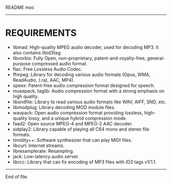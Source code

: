 README moc

---


REQUIREMENTS
============

* libmad:           High-quality MPEG audio decoder, used for decoding MP3.
                    It also contains libid3tag.
* libvorbis:        Fully Open, non-proprietary, patent-and-royalty-free,
                    general-purpose compressed audio format.
* flac:             Free Lossless Audio Codec.
* ffmpeg:           Library for decoding various audio formats (Opus, WMA,
                    ReadAudio, (.ra), AAC, MP4).
* speex:            Patent-free audio compression format designed for speech.
* musepack, taglib: Audio compression format with a strong emphasis on high
                    quality.
* libsndfile:       Library to read various audio formats like WAV, AIFF, SND,
                    etc.
* libmodplug:       Library decoding MOD module files.
* wavpack:          Open audio compression format providing lossless,
                    high-quality lossy, and a unique hybrid compression mode.
* faad2:            Open source MPEG-4 and MPEG-2 AAC decoder.
* sidplay2:         Library capable of playing all C64 mono and stereo file
                    formats.
* timidity++:       Software synthesizer that can play MIDI files.
* libcurl:          Internet streams.
* libresamplerate:  Resampling.
* jack:             Low-latency audio server.
* librcc:           Library that can fix encoding of MP3 files with ID3 tags
                    v1/1.1.


---

End of file.
